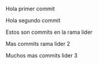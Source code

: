 Hola primer commit

Hola segundo commit

Estos son commits en la rama lider

Mas commits rama lider 2

Muchos mas commits lider 3